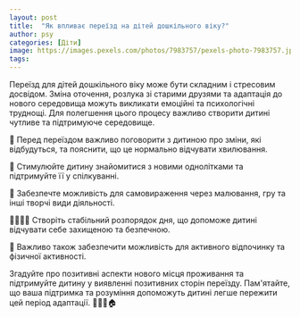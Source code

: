 ```yaml
---
layout: post
title:  "Як впливає переїзд на дітей дошкільного віку?"
author: psy
categories: [Діти]
image: https://images.pexels.com/photos/7983757/pexels-photo-7983757.jpeg?auto=compress&cs=tinysrgb&fit=crop&h=627&w=1200
tags: 
---
```


Переїзд для дітей дошкільного віку може бути складним і стресовим досвідом. Зміна оточення, розлука зі старими друзями та адаптація до нового середовища можуть викликати емоційні та психологічні труднощі. Для полегшення цього процесу важливо створити дитині чутливе та підтримуюче середовище.

🏡 Перед переїздом важливо поговорити з дитиною про зміни, які відбудуться, та пояснити, що це нормально відчувати хвилювання.

👫 Стимулюйте дитину знайомитися з новими однолітками та підтримуйте її у спілкуванні.

🎨 Забезпечте можливість для самовираження через малювання, гру та інші творчі види діяльності.

👨‍👩‍👧‍👦 Створіть стабільний розпорядок дня, що допоможе дитині відчувати себе захищеною та безпечною.

🌳 Важливо також забезпечити можливість для активного відпочинку та фізичної активності.

Згадуйте про позитивні аспекти нового місця проживання та підтримуйте дитину у виявленні позитивних сторін переїзду. Пам'ятайте, що ваша підтримка та розуміння допоможуть дитині легше пережити цей період адаптації. 🌈👧👦🏠


